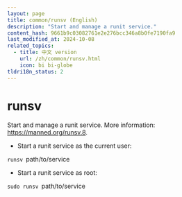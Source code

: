 ```yaml
---
layout: page
title: common/runsv (English)
description: "Start and manage a runit service."
content_hash: 9661b9c03082761e2e276bcc346a8b0fe7190fa9
last_modified_at: 2024-10-08
related_topics:
  - title: 中文 version
    url: /zh/common/runsv.html
    icon: bi bi-globe
tldri18n_status: 2
---
```

# runsv

Start and manage a runit service.
More information: <https://manned.org/runsv.8>.

- Start a runit service as the current user:

`runsv `<span class="tldr-var badge badge-pill bg-dark-lm bg-white-dm text-white-lm text-dark-dm font-weight-bold">path/to/service</span>

- Start a runit service as root:

`sudo runsv `<span class="tldr-var badge badge-pill bg-dark-lm bg-white-dm text-white-lm text-dark-dm font-weight-bold">path/to/service</span>
